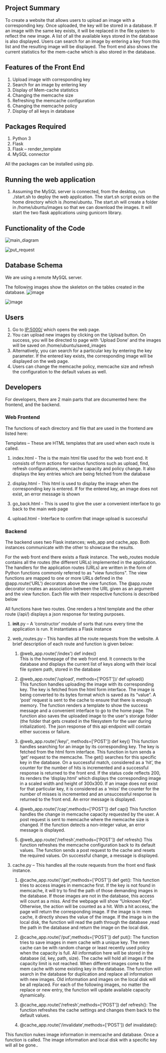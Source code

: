 
 
## Project Summary

To create a website that allows users to upload an image with a corresponding key. Once uploaded, the key will be stored in a database. If an image with the same key exists, it will be replaced in the file system to reflect the new image. A list of all the available keys stored in the database is also displayed. Users can search for an image by entering a key from this list and the resulting image will be displayed. The front end also shows the current statistics for the mem-cache which is also stored in the database. 


## Features of the Front End
1.  Upload image with corresponding key
2.  Search for an image by entering key
3.  Display of Mem-cache statistics
4.  Changing the memcache size
5.  Refreshing the memcache configuration
6.  Changing the memcache policy
7.  Display of all keys in database

## Packages Required
1.  Python 3
2.  Flask
3.  Flask – render_template
4.  MySQL connector

All the packages can be installed using pip.


## Running the web application
1.  Assuming the MySQL server is connected, from the desktop, run ./start.sh to deploy the web application. The start.sh script exists on the home directory which is /home/ubuntu. The start.sh will create a folder in /home/ubuntu/images so that we can download the images. It will start the two flask  applications using gunicorn library.

## Functionality of the Code


![main_diagram](https://user-images.githubusercontent.com/80457657/195421537-2f672ef5-eca4-44ca-8d99-9da669913ada.PNG)

![put_request](https://user-images.githubusercontent.com/80457657/195422278-310ced93-235c-4e5f-aa98-bfa249b92ca2.PNG)

## Database Schema

We are using a remote MySQL server. 

The following images show the skeleton on the tables created in the database.
![image](https://user-images.githubusercontent.com/80457657/195425130-422f9a18-8b88-4f86-8593-f8d3747884ec.png)

![image](https://user-images.githubusercontent.com/80457657/195425581-226ab432-4a99-466b-b546-96642edbd72c.png)

## Users
1. Go to <IP:5000/> which opens the web page.
2. You can upload new images by clicking on the Upload button. On success, you will be directed to page with ‘Upload Done’ and the images will be saved on /home/ubuntu/saved_images
3. Alternatively, you can search for a particular key by entering the key parameter. If the entered key exists, the corresponding image will be displayed on the web page.
4. Users can change the memcache policy, memcache size and refresh the configuration to the default values as well.
 
## Developers
For developers, there are 2 main parts that are documented here: the frontend, and the backend.

### Web Frontend

The functions of each directory and file that are used in the frontend are listed here:

Templates – These are HTML templates that are used when each route is called. 

1. index.html - The is the main html file used for the web front end. It consists of form actions for various functions such as upload, find, refresh configurations, memcache capacity and policy change. It also displays the key entries which are being fetched from the database

2. display.html - This html is used to display the image when the corresponding key is entered. If for the entered key, an image does not exist, an error message is shown
3. go_back.html - This is used to give the user a convenient interface to go back to the main web page

4. upload.html - Interface to confirm that image upload is successful
 
### Backend

The backend uses two Flask instances; web_app and cache_app. Both instances communicate with the other to showcase the results.

For the web front end there exists a flask instance. The web_routes module contains all the routes (the different URLs) implemented in the application. The handlers for the application routes (URLs) are written in the form of Python functions commonly referred to as "view functions". The view functions are mapped to one or more URLs defined in the @app.route('URL') decorators above the view function. The @app.route decorator creates an association between the URL given as an argument and the view function. Each file with their respective functions is described below

All functions have two routes. One renders a html template and the other route (/api/<endpoints>) displays a json response for testing purposes.
	
1.  __init__.py – A ‘constructor’ module of sorts that runs every time the application is run. It instantiates a Flask instance 
2.  web_routes.py – This handles all the route requests from the website. A brief description of each route and function is given below:
	
	1. @web_app.route('/index')
    def index()   
This is the homepage of the web front end. It connects to the database and displays the current list of keys along with their local file system path, stored in the database

	2. @web_app.route('/upload', methods=['POST'])/
    def upload()  
This function handles uploading the image with its corresponding key. The key is fetched from the html form interface. The image is being converted to its bytes format which is saved as its “value”. A ‘post’ request is sent to the cache to ensure that there is enough memory. The function renders a template to show the success message and a convenient interface to go to the home page. The function also saves the uploaded image to the user's storage folder (the folder that gets created in the filesystem for the user during initialization).
The json response of this api endpoint will contain either success or failure. 

	3. @web_app.route('/key/', methods=['POST'])
    def key()
This function handles searching for an image by its corresponding key. The key is fetched from the html form interface. This function in turn sends a ‘get’ request to the  memcache. The get() searches for this specific key in the database. On a successful match, considered as a ‘hit’, the counter for the number of hits is incremented and a successful response is returned to the front end. If the status code reflects 200, its renders the ‘display.html’ which displays the corresponding image in a scaled width and height of 300x300. 
If an image does not exist for that particular key, it is considered as a ‘miss’  the counter for the number of misses is incremented and an unsuccessful response is returned to the front end. An error message is displayed. 
	
	4. @web_app.route('/cap',methods=['POST'])
    def cap()
This function handles the change in memcache capacity requested by the user. A post request is sent to memcache where the memcache size is changed. If the function detects a non-integer value, an error message is displayed.

	5. @web_app.route('/refresh',methods=['POST'])
    def refresh()
This function refreshes the memcache configuration back to its default values. The function sends a post request to the cache and resets the required values. On successful change, a message is displayed. 

3.  cache.py – This handles all the route requests from the front end flask instance. 
	1. @cache_app.route('/get',methods=['POST'])
def get():
This function tries to access images in memcache first. If the key is not found in memcache, it will try to find the path of those demanding images in the database. If those images are not in the database, this access will count as a miss. And the webpage will show “Unknown Key”. Otherwise, the action will be counted as a hit. With a hit access, the page will return the corresponding image. If the image is in mem cache,  it directly shows the value of the image. If the image is in the local disk, the function will read the path through the database ,read the path in the database and return the image on the local disk.

	2. @cache_app.route('/put',methods=['POST'])
def put():
The function tries to save images in mem cache with a unique key. The mem cache can be with random change or least recently used policy when the capacity is full. All information here will be stored in the database (id, key, path, size). The cache will hold all images if the capacity limit is not reached. When different images come to the mem cache with some existing key in the database. The function will search in the database for duplication and replace all information with new images. Old information and images on the local disk will be all replaced. For each of the following images, no matter the replace or new entry, the function will update available capacity dynamically.

	3. @cache_app.route('/refresh',methods=['POST'])
def refresh():
The function refreshes the cache settings and changes them back to the default values.

	4. @cache_app.route('/invalidate',methods=['POST'])
def invalidate():

This function nukes image information  in memcache and database. Once a function is called. The image information and local disk  with a specific key will all be gone.. 















